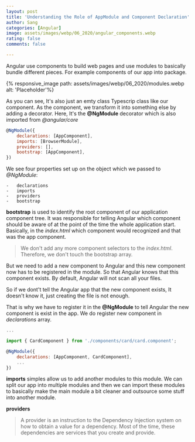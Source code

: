 ```yaml
---
layout: post
title: 'Understanding the Role of AppModule and Component Declaration'
author: Sang
categories: [Angular]
image: assets/images/webp/06_2020/angular_components.webp
rating: false
comments: false

---
```


Angular use components to build web pages and use modules to basically bundle different pieces. For example components of our app into package.

{% responsive_image path: assets/images/webp/06_2020/modules.webp alt: 'Placeholder'%}

As you can see, It's also just an emty class Typescrip class like our component. As the component, we transform it into something else by adding a decorator. Here, It's the **@NgModule** decorator which is also imported from _@angular/core_

```javascript
@NgModule({
	declarations: [AppComponent],
	imports: [BrowserModule],
	providers: [],
	bootstrap: [AppComponent],
})
```

We see four properties set up on the object which we passed to _@NgModule_:

    -   declarations
    -   imports
    -   providers
    -   bootstrap

**bootstrap** is used to identify the root component of our application component tree. It was responsible for telling Angular which component should be aware of at the point of the time the whole application start. Basically, in the _index.html_ which component would recognized and that was the app component.

> We don't add any more component selectors to the _index.html_. Therefore, we don't touch the bootstrap array.

But we need to add a new component to Angular and this new component now has to be registered in the module. So that Angular knows that this component exists. By default, Angular will not scan all your files.

So if we dont't tell the Angular app that the new component exists, It doesn't know it, just creating the file is not enough.

That is why we have to register it in the **@NgModule** to tell Angular the new component is exist in the app. We do register new component in _declarations_ array.

```javascript
...

import { CardComponent } from './components/card/card.component';

@NgModule({
	declarations: [AppComponent, CardComponent],
	...
})
```

**imports** simples allow us to add another modules to this module. We can split our app into multiple modules and then we can import these modules to basically make the main module a bit cleaner and outsource some stuff into another module.

**providers**

> A provider is an instruction to the Dependency Injection system on how to obtain a value for a dependency. Most of the time, these dependencies are services that you create and provide.
